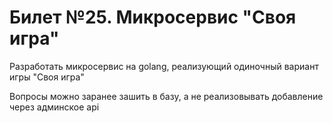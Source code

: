 # Билет №25. Микросервис "Своя игра"

Разработать микросервис на golang, реализующий одиночный вариант игры "Своя игра"

Вопросы можно заранее зашить в базу, а не реализовывать добавление через админское api
